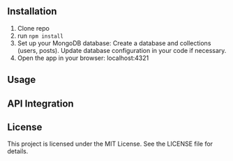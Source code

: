 ## Installation

1. Clone repo
2. run `npm install`
3. Set up your MongoDB database:
Create a database and collections (users, posts).
Update database configuration in your code if necessary.
4. Open the app in your browser: localhost:4321

## Usage


## API Integration


## License
This project is licensed under the MIT License. See the LICENSE file for details.
